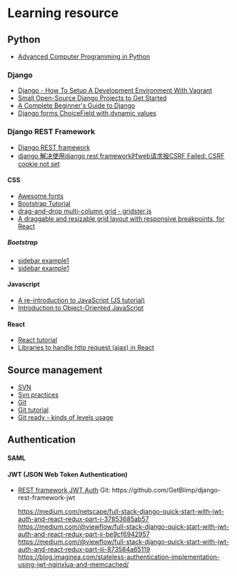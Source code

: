 # Learning resource

<h2>Python</h2>
<ul> 
  <li> <a href="https://advancedpythonprogramming.github.io/"> Advanced Computer Programming in Python </a> </li>
  
</ul>


<h3> Django </h3>
<ul>
  <li> <a href="https://www.wdtutorials.com/django/how-to-setup-a-development-environment-with-vagrant/">Django - How To Setup A Development Environment With Vagrant  </a> </li>
  <li> <a href="https://simpleisbetterthancomplex.com/2015/11/23/small-open-source-django-projects-to-get-started.html">Small Open-Source Django Projects to Get Started </a> </li>
  <li> <a href="https://simpleisbetterthancomplex.com/series/beginners-guide/1.11/">A Complete Beginner's Guide to Django</a></li>
  <li> <a href="http://www.ilian.io/django-forms-choicefield-with-dynamic-values/">Django forms ChoiceField with dynamic values</a></li>
</ul>

<h3> Django REST Framework </h3>
<ul>
  <li> <a href="https://www.django-rest-framework.org/">Django REST framework</a> </li>  
  <li> <a href="http://www.chenxm.cc/post/588.html">django 解决使用django rest framework时web请求报CSRF Failed: CSRF cookie not set</a></li>
</ul>

<h4> CSS </h4>
<ul>
  <li> <a href="https://fontawesome.com/icons"> Awesome fonts </a> </li>
  <li> <a href="https://www.w3schools.com/bootstrap/default.asp">Bootstrap Tutorial</a> </li>
  <li> <a href="https://github.com/dsmorse/gridster.js">drag-and-drop multi-column grid - gridster.js </li>
  <li> <a href="https://github.com/STRML/react-grid-layout">A draggable and resizable grid layout with responsive breakpoints, for React</a></li>
</ul>
<h5> Bootstrap </h5>
<ul>
  <li> <a href="https://bootsnipp.com/snippets/2ej1B"> sidebar example1 </a> </li> 
  <li> <a href="https://bootsnipp.com/snippets/exAlv"> sidebar example1 </a> </li> 
</ul>

<h4> Javascript </h4>
<ul>
  <li> <a href="https://developer.mozilla.org/en-US/docs/Web/JavaScript/A_re-introduction_to_JavaScript"> A re-introduction to JavaScript (JS tutorial)
 </a></li>
  <li> <a href="https://developer.mozilla.org/en-US/docs/Learn/JavaScript/Objects">Introduction to Object-Oriented JavaScript</a></li>
</ul>

<h4> React </h4>
<ul>
  <li> <a href="https://reactjs.org/docs/getting-started.html">React tutorial</a></li>
  <li> <a href="https://appendto.com/2017/01/3-libraries-and-3-ways-to-handle-ajax-in-react-apps"/>Libraries to handle http request (ajax) in React</a> </li>
</ul>

<h2> Source management</h2>
<ul>
  <li> <a href="http://svnbook.red-bean.com/"> SVN </a> </li>
  <li> <a href="https://wiki.openoffice.org/wiki/Svn_practices">Svn practices</a></li>
  <li> <a href="https://git-scm.com/docs/gittutorial"> Git </a> </li> 
  <li> <a href="https://www.atlassian.com/git/tutorials"> Git tutorial </a> </li>
  <li> <a href="http://gitready.com/"> Git ready - kinds of levels usage </a> </li>
</ul>

<h2> Authentication </h2>
<h4> SAML </h4>

<h4> JWT (JSON Web Token Authentication) </h4>
<ul>
  <li> 
    <a href="http://getblimp.github.io/django-rest-framework-jwt/">REST framework JWT Auth</a>
    Git: https://github.com/GetBlimp/django-rest-framework-jwt
  </li> 
      
https://medium.com/netscape/full-stack-django-quick-start-with-jwt-auth-and-react-redux-part-i-37853685ab57
https://medium.com/@viewflow/full-stack-django-quick-start-with-jwt-auth-and-react-redux-part-ii-be9cf6942957
https://medium.com/@viewflow/full-stack-django-quick-start-with-jwt-auth-and-react-redux-part-iii-873584a65119
https://blog.imaginea.com/stateless-authentication-implementation-using-jwt-nginxlua-and-memcached/
</ul>





